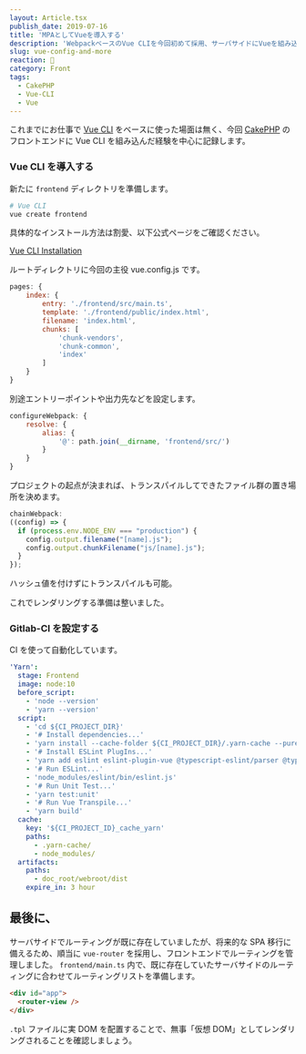 ```yaml
---
layout: Article.tsx
publish_date: 2019-07-16
title: 'MPAとしてVueを導入する'
description: 'WebpackベースのVue CLIを今回初めて採用、サーバサイドにVueを組み込む際に必要だったことを軽く記録します'
slug: vue-config-and-more
reaction: 💚
category: Front
tags:
  - CakePHP
  - Vue-CLI
  - Vue
---
```


これまでにお仕事で [Vue CLI](https://cli.vuejs.org/)
をベースに使った場面は無く、今回 [CakePHP](https://cakephp.org/jp)
のフロントエンドに Vue CLI を組み込んだ経験を中心に記録します。

### Vue CLI を導入する

新たに `frontend` ディレクトリを準備します。

```bash
# Vue CLI
vue create frontend
```

具体的なインストール方法は割愛、以下公式ページをご確認ください。

<a class="link-preview" href="https://cli.vuejs.org/guide/installation.html">Vue
CLI Installation</a>

ルートディレクトリに今回の主役 vue.config.js です。

```js
pages: {
    index: {
        entry: './frontend/src/main.ts',
        template: './frontend/public/index.html',
        filename: 'index.html',
        chunks: [
            'chunk-vendors',
            'chunk-common',
            'index'
        ]
    }
}
```

別途エントリーポイントや出力先などを設定します。

```js
configureWebpack: {
    resolve: {
        alias: {
            '@': path.join(__dirname, 'frontend/src/')
        }
    }
}
```

プロジェクトの起点が決まれば、トランスパイルしてできたファイル群の置き場所を決めます。

```js
chainWebpack:
((config) => {
  if (process.env.NODE_ENV === "production") {
    config.output.filename("[name].js");
    config.output.chunkFilename("js/[name].js");
  }
});
```

ハッシュ値を付けずにトランスパイルも可能。

これでレンダリングする準備は整いました。

### Gitlab-CI を設定する

CI を使って自動化しています。

```yaml
'Yarn':
  stage: Frontend
  image: node:10
  before_script:
    - 'node --version'
    - 'yarn --version'
  script:
    - 'cd ${CI_PROJECT_DIR}'
    - '# Install dependencies...'
    - 'yarn install --cache-folder ${CI_PROJECT_DIR}/.yarn-cache --pure-lockfile --non-interactive --no-progress'
    - '# Install ESLint PlugIns...'
    - 'yarn add eslint eslint-plugin-vue @typescript-eslint/parser @typescript-eslint/typescript-estree'
    - '# Run ESLint...'
    - 'node_modules/eslint/bin/eslint.js'
    - '# Run Unit Test...'
    - 'yarn test:unit'
    - '# Run Vue Transpile...'
    - 'yarn build'
  cache:
    key: '${CI_PROJECT_ID}_cache_yarn'
    paths:
      - .yarn-cache/
      - node_modules/
  artifacts:
    paths:
      - doc_root/webroot/dist
    expire_in: 3 hour
```

## 最後に、

サーバサイドでルーティングが既に存在していましたが、将来的な SPA
移行に備えるため、順当に `vue-router`
を採用し、フロントエンドでルーティングを管理しました。 `frontend/main.ts`
内で、既に存在していたサーバサイドのルーティングに合わせてルーティングリストを準備します。

```html
<div id="app">
  <router-view />
</div>
```

`.tpl` ファイルに実 DOM を配置することで、無事「仮想
DOM」としてレンダリングされることを確認しましょう。
